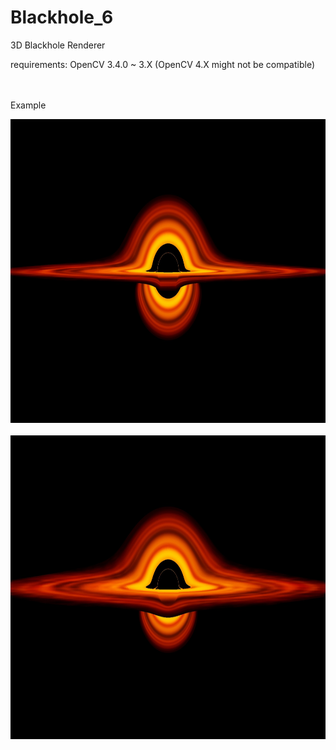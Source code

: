 # Blackhole_6
 3D Blackhole Renderer


requirements: OpenCV 3.4.0 ~ 3.X (OpenCV 4.X might not be compatible)


</br></br>
Example

<img src="/t=3.jpg" width="864px" height="486px"></img></br>  
<img src="/t=6.jpg" width="864px" height="486px"></img></br>  
